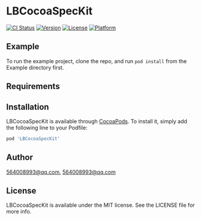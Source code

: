 # LBCocoaSpecKit

[![CI Status](https://img.shields.io/travis/564008993@qq.com/LBCocoaSpecKit.svg?style=flat)](https://travis-ci.org/564008993@qq.com/LBCocoaSpecKit)
[![Version](https://img.shields.io/cocoapods/v/LBCocoaSpecKit.svg?style=flat)](https://cocoapods.org/pods/LBCocoaSpecKit)
[![License](https://img.shields.io/cocoapods/l/LBCocoaSpecKit.svg?style=flat)](https://cocoapods.org/pods/LBCocoaSpecKit)
[![Platform](https://img.shields.io/cocoapods/p/LBCocoaSpecKit.svg?style=flat)](https://cocoapods.org/pods/LBCocoaSpecKit)

## Example

To run the example project, clone the repo, and run `pod install` from the Example directory first.

## Requirements

## Installation

LBCocoaSpecKit is available through [CocoaPods](https://cocoapods.org). To install
it, simply add the following line to your Podfile:

```ruby
pod 'LBCocoaSpecKit'
```

## Author

564008993@qq.com, 564008993@qq.com

## License

LBCocoaSpecKit is available under the MIT license. See the LICENSE file for more info.
